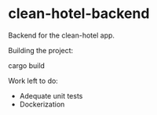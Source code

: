 # clean-hotel-backend

Backend for the clean-hotel app.

Building the project:

cargo build

Work left to do:

- Adequate unit tests
- Dockerization
